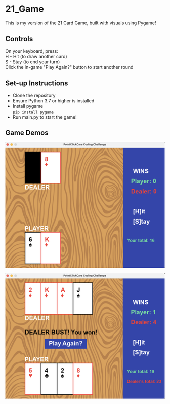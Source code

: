 # 21_Game

This is my version of the 21 Card Game, built with visuals using Pygame!

## Controls
On your keyboard, press:  
H - Hit (to draw another card)  
S - Stay (to end your turn)  
Click the in-game "Play Again?" button to start another round   

## Set-up Instructions
- Clone the repository  
- Ensure Python 3.7 or higher is installed   
- Install pygame  
`pip install pygame`  
- Run main.py to start the game!  

## Game Demos
![screenshot](assets/demoScreenshots/demoImg1.png)

![screenshot_of_results](assets/demoScreenshots/demoImg2.png)
